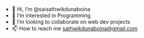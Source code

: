 - 👋 Hi, I’m @saisathwikdunaboina
- 👀 I’m interested in Programming
- 💞️ I’m looking to collaborate on web dev projects 
- 📫 How to reach me sathwikdunaboina@gmail.com

<!---
saisathwikdunaboina/saisathwikdunaboina is a ✨ special ✨ repository because its `README.md` (this file) appears on your GitHub profile.
You can click the Preview link to take a look at your changes.
--->
